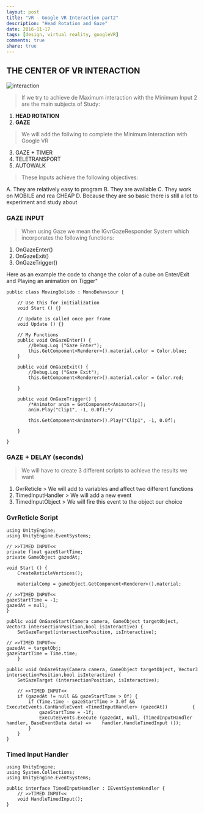 ```yaml
---
layout: post
title: "VR - Google VR Interaction part2"
description: "Head Rotation and Gaze"
date: 2016-11-17
tags: [design, virtual reality, googleVR]
comments: true
share: true
---
```


## THE CENTER OF VR INTERACTION

![interaction](https://cloud.githubusercontent.com/assets/17754060/20390726/822801fa-aca6-11e6-94d4-781800a38f9b.jpg)

> If we try to achieve de Maximum interaction with the Minimum Input 2 are the main subjects of Study:

1. **HEAD ROTATION**
2. **GAZE**

> We will add the follwing to complete the Minimum Interaction with Google VR

3. GAZE + TIMER
4. TELETRANSPORT
5. AUTOWALK

> These Inputs achieve the following objectives:

A. They are relatively easy to program
B. They are available
C. They work on MOBILE and rea CHEAP
D. Because they are so basic there is still a lot to experiment and study about

### GAZE INPUT

> When using Gaze we mean the IGvrGazeResponder System which incorporates the following functions:

1. OnGazeEnter()
2. OnGazeExit()
3. OnGazeTrigger()

Here as an example the code to change the color of a cube on Enter/Exit and Playing an animation on Tigger"


	public class MovingBolido : MonoBehaviour {

		// Use this for initialization
		void Start () {}

		// Update is called once per frame
		void Update () {}

		// My Functions
		public void OnGazeEnter() {
			//Debug.Log ("Gaze Enter");
			this.GetComponent<Renderer>().material.color = Color.blue;
		}

		public void OnGazeExit() {
			//Debug.Log ("Gaze Exit");
			this.GetComponent<Renderer>().material.color = Color.red;

		}

		public void OnGazeTrigger() {
			/*Animator anim = GetComponent<Animator>();
			anim.Play("Clip1", -1, 0.0f);*/

			this.GetComponent<Animator>().Play("Clip1", -1, 0.0f);

		} 

	}

### GAZE + DELAY (seconds)

> We will have to create 3 different scripts to achieve the results we want

1. GvrReticle > We will add to variables and affect two different functions
2. TimedInputHandler > We will add a new event
3. TimedInputObject > We will fire this event to the object our choice

### GvrReticle Script

	using UnityEngine;
	using UnityEngine.EventSystems;	

	// >>TIMED INPUT<<
	private float gazeStartTime;
	private GameObject gazedAt;

	void Start () {
    	CreateReticleVertices();

    	materialComp = gameObject.GetComponent<Renderer>().material;

	// >>TIMED INPUT<<
	gazeStartTime = -1;
	gazedAt = null;
  	}

	public void OnGazeStart(Camera camera, GameObject targetObject, Vector3 intersectionPosition,bool isInteractive) {
    	SetGazeTarget(intersectionPosition, isInteractive);

	// >>TIMED INPUT<<
	gazedAt = targetObj;
	gazeStartTime = Time.time;
    	}

	public void OnGazeStay(Camera camera, GameObject targetObject, Vector3 intersectionPosition,bool isInteractive) {
		SetGazeTarget (intersectionPosition, isInteractive);

		// >>TIMED INPUT<<
		if (gazedAt != null && gazeStartTime > 0f) {
			if (Time.time - gazeStartTime > 3.0f && ExecuteEvents.CanHandleEvent <TimedInputHandler> (gazedAt)) 		{
				gazeStartTime = -1f;
				ExecuteEvents.Execute (gazedAt, null, (TimedInputHandler handler, BaseEventData data) => 	handler.HandleTimedInput ());
			}
		}
	}

### Timed Input Handler

	using UnityEngine;
	using System.Collections;
	using UnityEngine.EventSystems;

	public interface TimedInputHandler : IEventSystemHandler {
		// >>TIMED INPUT<<
		void HandleTimedInput();
	}
